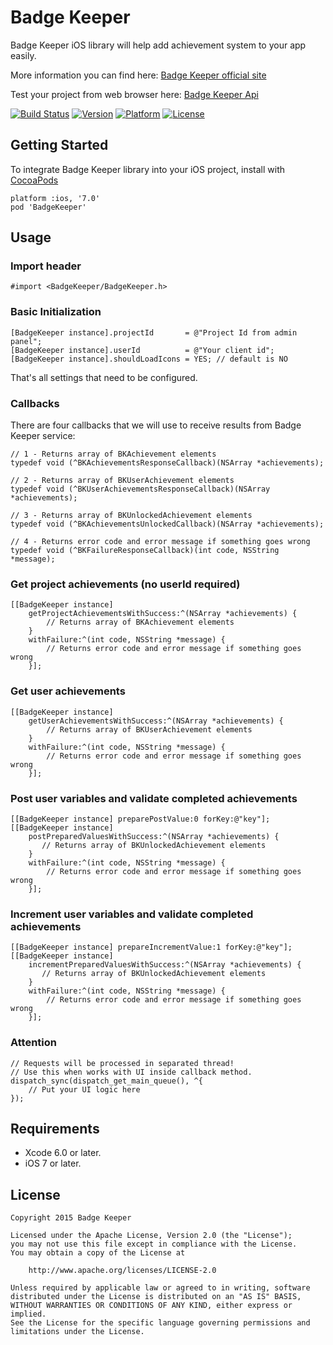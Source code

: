 # Badge Keeper

Badge Keeper iOS library will help add achievement system to your app easily.

More information you can find here: [Badge Keeper official site](https://badgekeeper.net)

Test your project from web browser here: [Badge Keeper Api](https://api.badgekeeper.net/swagger/ui/index)

[![Build Status](https://travis-ci.org/badgekeeper/BadgeKeeper-iOS.svg?branch=master)](https://travis-ci.org/badgekeeper/BadgeKeeper-iOS)
[![Version](https://img.shields.io/cocoapods/v/BadgeKeeper.svg)](http://cocoadocs.org/docsets/BadgeKeeper)
[![Platform](https://img.shields.io/cocoapods/p/BadgeKeeper.svg)](http://cocoadocs.org/docsets/BadgeKeeper)
[![License](https://img.shields.io/cocoapods/l/BadgeKeeper.svg)](http://cocoadocs.org/docsets/BadgeKeeper)

## Getting Started

To integrate Badge Keeper library into your iOS project, install with [CocoaPods](http://cocoapods.org)
```
platform :ios, '7.0'
pod 'BadgeKeeper'
```

## Usage

### Import header

```objc
#import <BadgeKeeper/BadgeKeeper.h>
```

### Basic Initialization

```objc
[BadgeKeeper instance].projectId       = @"Project Id from admin panel";
[BadgeKeeper instance].userId          = @"Your client id";
[BadgeKeeper instance].shouldLoadIcons = YES; // default is NO
```

That's all settings that need to be configured.

### Callbacks

There are four callbacks that we will use to receive results from Badge Keeper service:

```
// 1 - Returns array of BKAchievement elements
typedef void (^BKAchievementsResponseCallback)(NSArray *achievements);

// 2 - Returns array of BKUserAchievement elements
typedef void (^BKUserAchievementsResponseCallback)(NSArray *achievements);

// 3 - Returns array of BKUnlockedAchievement elements
typedef void (^BKAchievementsUnlockedCallback)(NSArray *achievements);

// 4 - Returns error code and error message if something goes wrong
typedef void (^BKFailureResponseCallback)(int code, NSString *message);
```

### Get project achievements (no userId required)

```objc
[[BadgeKeeper instance]
	getProjectAchievementsWithSuccess:^(NSArray *achievements) {
		// Returns array of BKAchievement elements
	}
	withFailure:^(int code, NSString *message) {
		// Returns error code and error message if something goes wrong
	}];
```

### Get user achievements

```objc
[[BadgeKeeper instance]
	getUserAchievementsWithSuccess:^(NSArray *achievements) {
		// Returns array of BKUserAchievement elements
	}
	withFailure:^(int code, NSString *message) {
		// Returns error code and error message if something goes wrong
	}];
```

### Post user variables and validate completed achievements

```objc
[[BadgeKeeper instance] preparePostValue:0 forKey:@"key"];
[[BadgeKeeper instance]
	postPreparedValuesWithSuccess:^(NSArray *achievements) {
       // Returns array of BKUnlockedAchievement elements
    }
	withFailure:^(int code, NSString *message) {
		// Returns error code and error message if something goes wrong
	}];
```

### Increment user variables and validate completed achievements

```objc
[[BadgeKeeper instance] prepareIncrementValue:1 forKey:@"key"];
[[BadgeKeeper instance]
	incrementPreparedValuesWithSuccess:^(NSArray *achievements) {
       // Returns array of BKUnlockedAchievement elements
    }
	withFailure:^(int code, NSString *message) {
		// Returns error code and error message if something goes wrong
	}];
```

### Attention
```objc
// Requests will be processed in separated thread!
// Use this when works with UI inside callback method.
dispatch_sync(dispatch_get_main_queue(), ^{
    // Put your UI logic here
});
```
	

## Requirements

* Xcode 6.0 or later.
* iOS 7 or later.

## License

	Copyright 2015 Badge Keeper

	Licensed under the Apache License, Version 2.0 (the "License");
	you may not use this file except in compliance with the License.
	You may obtain a copy of the License at

    	http://www.apache.org/licenses/LICENSE-2.0

	Unless required by applicable law or agreed to in writing, software
	distributed under the License is distributed on an "AS IS" BASIS,
	WITHOUT WARRANTIES OR CONDITIONS OF ANY KIND, either express or implied.
	See the License for the specific language governing permissions and
	limitations under the License.